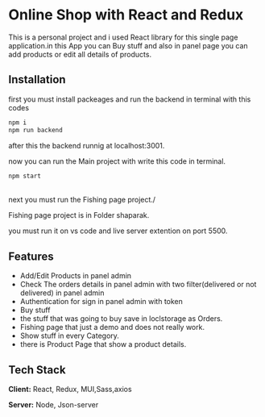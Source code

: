 # Online Shop with React and Redux

This is a personal project and i used React library for this
single page application.in this App you can Buy stuff and also in panel page you can add products or
edit all details of products.

## Installation

first you must install packeages and run the backend in terminal with this codes

```bash
npm i 
npm run backend
```

after this the backend runnig at localhost:3001.


now you can run the Main project with write this code in terminal.

```bash
npm start
```

\
next you  must run the Fishing page project./

Fishing page project is in Folder shaparak.

you must run it on vs code and live server extention on port 5500.

## Features
- Add/Edit Products in panel admin
- Check The orders details in panel admin with two filter(delivered or not delivered) in panel admin
- Authentication for sign in panel admin with token
- Buy stuff
- the stuff that was going to buy save in loclstorage as Orders.
- Fishing page that just a demo and does not really work.
- Show stuff in every Category.
- there is Product Page that show a product details.


## Tech Stack

**Client:** React, Redux, MUI,Sass,axios

**Server:** Node, Json-server
        
